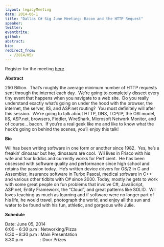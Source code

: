 ```yaml
---
layout: legacyMeeting
date: 2014-06-1
title: "Dallas C# Sig June Meeting: Bacon and the HTTP Request"
speaker:
twitter:
eventbrite:
github:
abstract:
bio:
redirect_from:
  - /2014/05/
---
```


<p>Register for the meeting&nbsp;<a href="https://www.eventbrite.com/e/dallas-c-sig-june-meeting-bacon-and-the-http-request-tickets-11696989009">here</a>.</p>
<p><strong>Abstract</strong></p>
<p class="p1">250 Billion. &nbsp;That&#8217;s roughly the average minimum number of HTTP requests sent through the internet each day. &nbsp;We&#8217;re going to completely dissect every tiny event that happens when you navigate to a web site. &nbsp;Do you really understand exactly what&#8217;s going on under the hood with the browser, the internet, the server, IIS, and ASP.net routing? &nbsp;You most definitely will after this session. &nbsp;We&#8217;re going to talk about HTTP, DNS, TCP/IP, the OSI model, IIS, ASP.net, browsers, Fiddler, WireShark, Microsoft Network Monitor, and of course&#8230; bacon. &nbsp;If you&#8217;re a real geek like me and like to know what the heck&#8217;s going on behind the scenes, you&#8217;ll enjoy this talk!</p>
<p><strong><strong>Bio</strong></strong></p>
<div id="_mcePaste">
<p class="p1">Wil has been writing software in one form or another since 1982. &nbsp;Yes, he&#8217;s a freakin&#8217; dinosaur but hey, dinosaurs are cool. &nbsp;Wil lives in Frisco with his wife and four kiddos and currently works for Perficient. &nbsp;He has been obsessed with software quality and performance since high school and retains the passion today. &nbsp;He&#8217;s written device drivers for OS/2 in C and Assembler, insurance software in Turbo Pascal, medical software in C++ and various other tidbits with C# since 2000. Today, mostly he gets to work with some great people on fun problems that involve C#, JavaScript, ASP.net, Entity Framework, the &#8220;Cloud&#8221;, and great patterns like SOLID. &nbsp;Wil loves teaching as much as learning and if software were no longer part of his life, he would travel, photograph the world, and enjoy all the sun and water to be found with his fun, athletic, and gorgeous wife Julie.</p>
</div>
<p><strong>Schedule</strong></p>
<p>Date: June 05, 2014<br />
6:00 &#8211; 6:30 p.m : Networking/Pizza<br />
6:30 &#8211; 8:30 p.m : Main Presentation<br />
8:30 p.m &nbsp; &nbsp; &nbsp; &nbsp; &nbsp; &nbsp; &nbsp;: Door Prizes</p>


